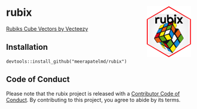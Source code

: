 # rubix <img src="man/figures/logo.png" align="right" alt="" width="120" />  

<a href="https://www.vecteezy.com/free-vector/rubiks-cube">Rubiks Cube Vectors by Vecteezy</a>  

## Installation  
```
devtools::install_github("meerapatelmd/rubix")  
```  

## Code of Conduct
  
  Please note that the rubix project is released with a [Contributor Code of Conduct](https://contributor-covenant.org/version/2/0/CODE_OF_CONDUCT.html). By contributing to this project, you agree to abide by its terms.

